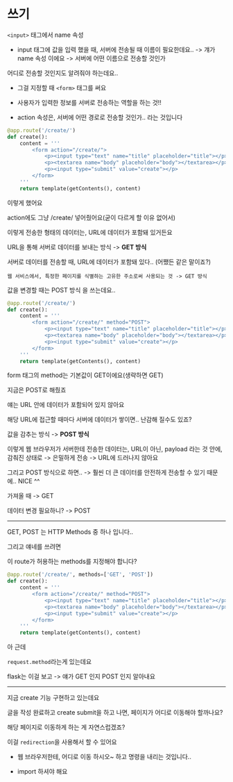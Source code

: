 # 쓰기

`<input>` 태그에서 name 속성

- input 태그에 값을 입력 했을 때, 서버에 전송될 때 이름이 필요한데요.. -> 걔가 name 속성 이에요 -> 서버에 어떤 이름으로 전송할 것인가

어디로 전송할 것인지도 알려줘야 하는데요..

- 그걸 지정할 때 `<form>` 태그를 써요

- 사용자가 입력한 정보를 서버로 전송하는 역할을 하는 것!!

- action 속성은, 서버에 어떤 경로로 전송할 것인가.. 라는 것입니다

```py
@app.route('/create/')
def create():
    content = '''
        <form action="/create/">
            <p><input type="text" name="title" placeholder="title"></p>
            <p><textarea name="body" placeholder="body"></textarea></p>
            <p><input type="submit" value="create"></p>
        </form>
    '''
    return template(getContents(), content)
```

이렇게 했어요

action에도 그냥 /create/ 넣어줬어요(굳이 다르게 할 이유 없어서)

이렇게 전송한 형태의 데이터는, URL에 데이터가 포함돼 있거든요

URL을 통해 서버로 데이터를 보내는 방식 -> **GET 방식**

서버로 데이터를 전송할 때, URL에 데이터가 포함돼 있다.. (어쨌든 같은 말이죠?)

```
웹 서비스에서, 특정한 페이지를 식별하는 고유한 주소로써 사용되는 것 -> GET 방식
```

값을 변경할 때는 POST 방식 을 쓰는데요..

```py
@app.route('/create/')
def create():
    content = '''
        <form action="/create/" method="POST">
            <p><input type="text" name="title" placeholder="title"></p>
            <p><textarea name="body" placeholder="body"></textarea></p>
            <p><input type="submit" value="create"></p>
        </form>
    '''
    return template(getContents(), content)
```

form 태그의 method는 기본값이 GET이에요(생략하면 GET)

지금은 POST로 해줬죠

얘는 URL 안에 데이터가 포함되어 있지 않아요

해당 URL에 접근할 때마다 서버에 데이터가 쌓이면.. 난감해 질수도 있죠?

값을 감추는 방식 -> **POST 방식**

이렇게 웹 브라우저가 서버한테 전송한 데이터는, URL이 아닌, payload 라는 것 안에, 감춰진 상태로 -> 은밀하게 전송 -> URL에 드러나지 않아요

그리고 POST 방식으로 하면.. -> 훨씬 더 큰 데이터를 안전하게 전송할 수 있기 때문에.. NICE ^^

가져올 때 -> GET

데이터 변경 필요하니? -> POST

---

GET, POST 는 HTTP Methods 중 하나 입니다..

그리고 얘네를 쓰려면

이 route가 허용하는 methods를 지정해야 합니다?

```py
@app.route('/create/', methods=['GET', 'POST'])
def create():
    content = '''
        <form action="/create/" method="POST">
            <p><input type="text" name="title" placeholder="title"></p>
            <p><textarea name="body" placeholder="body"></textarea></p>
            <p><input type="submit" value="create"></p>
        </form>
    '''
    return template(getContents(), content)
```

아 근데

`request.method`라는게 있는데요

flask는 이걸 보고 -> 얘가 GET 인지 POST 인지 알아내요

---

지금 create 기능 구현하고 있는데요

글을 작성 완료하고 create submit을 하고 나면, 페이지가 어디로 이동해야 할까나요?

해당 페이지로 이동하게 하는 게 자연스럽겠죠?

이걸 `redirection`을 사용해서 할 수 있어요

- 웹 브라우저한테, 어디로 이동 하시오~ 하고 명령을 내리는 것입니다..

- import 하셔야 해요
